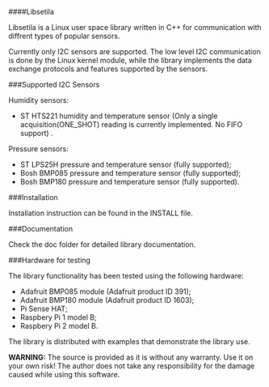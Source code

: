 ####Libsetila

Libsetila is a Linux user space library written in C++ for communication with diffrent types of popular sensors.

Currently only I2C sensors are supported. The low level I2C communication is done by the Linux kernel module, while 
the library implements the data exchange protocols and features supported by the sensors. 

###Supported I2C Sensors

Humidity sensors:

- ST HTS221 humidity and temperature sensor (Only a single acquisition(ONE_SHOT) reading is currently implemented. No FIFO support) .

Pressure sensors:

- ST LPS25H pressure and temperature sensor (fully supported);
- Bosh BMP085 pressure and temperature sensor (fully supported);
- Bosh BMP180 pressure and temperature sensor (fully supported).

###Installation

Installation instruction can be found in the INSTALL file.


###Documentation

Check the doc folder for detailed library documentation.


###Hardware for testing 

The library functionality has been tested using the following hardware:

- Adafruit BMP085 module (Adafruit product ID 391);
- Adafruit BMP180 module (Adafruit product ID 1603);
- Pi Sense HAT;
- Raspbery Pi 1 model B;
- Raspbery Pi 2 model B.  

The library is distributed with examples that demonstrate the library use.


**WARNING:** 
The source is provided as it is without any warranty. Use it on your own risk!
The author does not take any responsibility for the damage caused while using this software.

